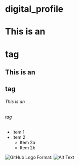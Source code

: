 # digital_profile
# This is an <h1> tag
## This is an <h2> tag
###### This is an <h6> tag



* Item 1
* Item 2
  * Item 2a
  * Item 2b





![GitHub Logo](/images/logo.png)
Format: ![Alt Text](https://www.google.com/url)
